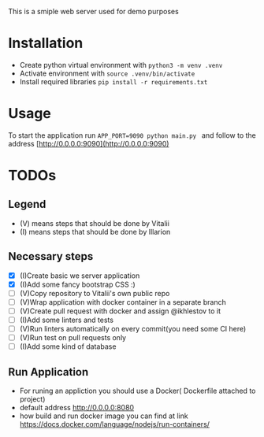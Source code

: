 This is a smiple web server used for demo purposes

# Installation

- Create python virtual environment with `python3 -m venv .venv`
- Activate environment with `source .venv/bin/activate`
- Install required libraries `pip install -r requirements.txt`

# Usage

To start the application run `APP_PORT=9090 python main.py ` and follow to the address [http://0.0.0.0:9090](http://0.0.0.0:9090)

# TODOs

## Legend

- (V) means steps that should be done by Vitalii
- (I) means steps that should be done by Illarion

## Necessary steps

- [x] (I)Create basic we server application
- [x] (I)Add some fancy bootstrap CSS :)
- [ ] (V)Copy repository to Vitalii's own public repo
- [ ] (V)Wrap application with docker container in a separate branch
- [ ] (V)Create pull request with docker and assign @ikhlestov to it
- [ ] (I)Add some linters and tests
- [ ] (V)Run linters automatically on every commit(you need some CI here)
- [ ] (V)Run test on pull requests only
- [ ] (I)Add some kind of database

## Run Application 
-  For runing an appliction you should use a Docker( Dockerfile attached to project)
- default address http://0.0.0.0:8080
- how build and run docker image you can find at link https://docs.docker.com/language/nodejs/run-containers/
